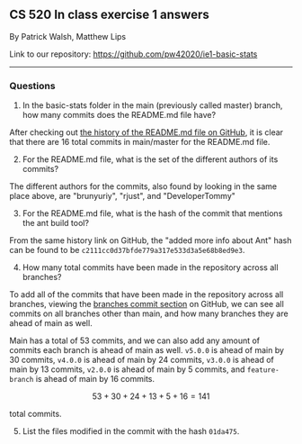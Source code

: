 ## CS 520 In class exercise 1 answers
By Patrick Walsh, Matthew Lips

Link to our repository: https://github.com/pw42020/ie1-basic-stats

---
### Questions
1. In the basic-stats folder in the main (previously called master) branch, how many commits does the README.md file have?

After checking out [the history of the README.md file on GitHub](https://github.com/pw42020/ie1-basic-stats/commits/master/README.md), it is clear that there are 16 total commits in main/master for the README.md file.

2. For the README.md file, what is the set of the different authors of its commits?

The different authors for the commits, also found by looking in the same place above, are "brunyuriy", "rjust", and "DeveloperTommy"

3. For the README.md file, what is the hash of the commit that mentions the ant build tool?

From the same history link on GitHub, the "added more info about Ant" hash can be found to be `c2111cc0d37bfde779a317e533d3a5e68b8ed9e3`.

4. How many total commits have been made in the repository across all branches?

To add all of the commits that have been made in the repository across all branches, viewing the [branches commit section](https://github.com/LASER-UMASS/basic-stats/branches/all) on GitHub, we can see all commits on all branches other than main, and how many branches they are ahead of main as well.

Main has a total of 53 commits, and we can also add any amount of commits each branch is ahead of main as well. `v5.0.0` is ahead of main by 30 commits, `v4.0.0` is ahead of main by 24 commits, `v3.0.0` is ahead of main by 13 commits, `v2.0.0` is ahead of main by 5 commits, and `feature-branch` is ahead of main by 16 commits.

$$53+30+24+13+5+16 = 141$$

total commits.

5. List the files modified in the commit with the hash `01da475`.

